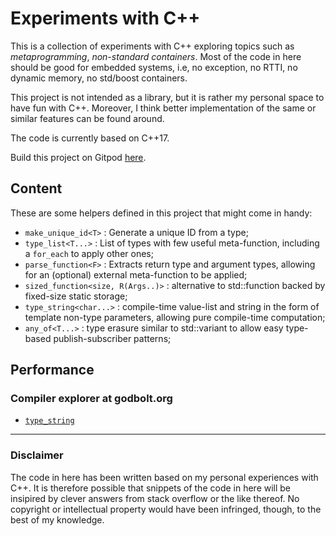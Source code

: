# Experiments with C++

This is a collection of experiments with C++ exploring topics such as
*metaprogramming*, *non-standard containers*.
Most of the code in here should be good for embedded systems, i.e,
no exception, no RTTI, no dynamic memory, no std/boost containers.

This project is not intended as a library, but it is rather my personal space to have fun with C++. Moreover, I think better implementation of the same or similar features can be found around. 

The code is currently based on C++17.

Build this project on Gitpod [here](https://www.gitpod.io/#https://github.com/nastasichr/cpp).

## Content
These are some helpers defined in this project that might come in handy:

- `make_unique_id<T>` : Generate a unique ID from a type;
- `type_list<T...>` : List of types with few useful meta-function, including a `for_each` to apply other ones;
- `parse_function<F>` : Extracts return type and argument types, allowing for an (optional) external meta-function to be applied;
- `sized_function<size, R(Args..)>` : alternative to std::function backed by fixed-size static storage;
- `type_string<char...>` : compile-time value-list and string in the form of template non-type parameters, allowing pure compile-time computation;
- `any_of<T...>` : type erasure similar to std::variant to allow easy type-based publish-subscriber patterns;

## Performance

### Compiler explorer at godbolt.org

- [`type_string`](https://godbolt.org/z/7Wrd4d)

---
### Disclaimer
The code in here has been written based on my personal experiences with C++.
It is therefore possible that snippets of the code in here
will be insipired by clever answers from stack overflow or the like thereof.
No copyright or intellectual property would have been infringed, though,
to the best of my knowledge.
